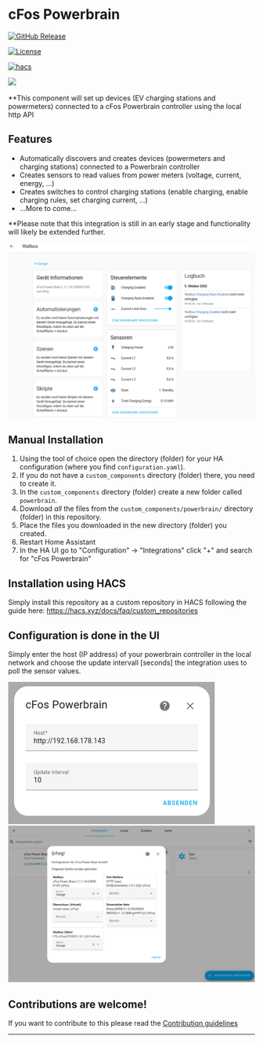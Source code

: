 # cFos Powerbrain

[![GitHub Release][releases-shield]][releases]

[![License][license-shield]](LICENSE)

[![hacs][hacsbadge]][hacs]

<a href="https://www.buymeacoffee.com/mbsoftware"><img src="https://img.buymeacoffee.com/button-api/?text=Buy me a coffee&emoji=&slug=mbsoftware&button_colour=FFDD00&font_colour=000000&font_family=Cookie&outline_colour=000000&coffee_colour=ffffff" /></a>

\*\*This component will set up devices (EV charging stations and powermeters) connected to a cFos Powerbrain controller using the local http API

## Features

- Automatically discovers and creates devices (powermeters and charging stations) connected to a Powerbrain controller
- Creates sensors to read values from power meters (voltage, current, energy, ...)
- Creates switches to control charging stations (enable charging, enable charging rules, set charging current, ...)
- ...More to come...

\*\*Please note that this integration is still in an early stage and functionality will likely be extended further.

![example][exampleimg]

## Manual Installation

1. Using the tool of choice open the directory (folder) for your HA configuration (where you find `configuration.yaml`).
2. If you do not have a `custom_components` directory (folder) there, you need to create it.
3. In the `custom_components` directory (folder) create a new folder called `powerbrain`.
4. Download _all_ the files from the `custom_components/powerbrain/` directory (folder) in this repository.
5. Place the files you downloaded in the new directory (folder) you created.
6. Restart Home Assistant
7. In the HA UI go to "Configuration" -> "Integrations" click "+" and search for "cFos Powerbrain"

## Installation using HACS

Simply install this repository as a custom repository in HACS following the guide here:
https://hacs.xyz/docs/faq/custom_repositories

## Configuration is done in the UI

Simply enter the host (IP address) of your powerbrain controller in the local network and choose the update intervall [seconds] the integration uses to poll the sensor values.

![config1img]
![config2img]

## Contributions are welcome!

If you want to contribute to this please read the [Contribution guidelines](CONTRIBUTING.md)

---

[integration_blueprint]: https://github.com/custom-components/integration_blueprint
[black]: https://github.com/psf/black
[black-shield]: https://img.shields.io/badge/code%20style-black-000000.svg?style=for-the-badge
[buymecoffee]: https://www.buymeacoffee.com/mb-software
[buymecoffeebadge]: https://img.shields.io/badge/buy%20me%20a%20coffee-donate-yellow.svg?style=for-the-badge
[commits-shield]: https://img.shields.io/github/commit-activity/y/mb-software/homeassistant-powerbrain.svg?style=for-the-badge
[commits]: https://github.com/mb-software/homeassistant-powerbrain/commits/main
[hacs]: https://hacs.xyz
[hacsbadge]: https://img.shields.io/badge/HACS-Custom-orange.svg?style=for-the-badge
[discord]: https://discord.gg/Qa5fW2R
[discord-shield]: https://img.shields.io/discord/330944238910963714.svg?style=for-the-badge
[exampleimg]: doc/evse.png
[config1img]: doc/ConfigFlow.png
[config2img]: doc/device_discovery.png
[license-shield]: https://img.shields.io/github/license/mb-software/homeassistant-powerbrain.svg?style=for-the-badge
[maintenance-shield]: https://img.shields.io/badge/maintainer-%40mb-software-blue.svg?style=for-the-badge
[pre-commit]: https://github.com/pre-commit/pre-commit
[pre-commit-shield]: https://img.shields.io/badge/pre--commit-enabled-brightgreen?style=for-the-badge
[releases-shield]: https://img.shields.io/github/release/mb-software/homeassistant-powerbrain.svg?style=for-the-badge
[releases]: https://github.com/mb-software/homeassistant-powerbrain/releases
[user_profile]: https://github.com/mb-software
